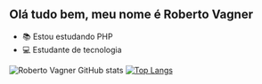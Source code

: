 ## Olá tudo bem, meu nome é Roberto Vagner

+ 📚 Estou estudando PHP
+ 💻 Estudante de tecnologia

![Roberto Vagner GitHub stats](https://github-readme-stats.vercel.app/api?username=robertovagner775&show_icons=true&theme=tokyonight)
[![Top Langs](https://github-readme-stats.vercel.app/api/top-langs/?username=robertovagner775&layout=compact&theme=tokyonight)](https://github.com/anuraghazra/github-readme-stats)

